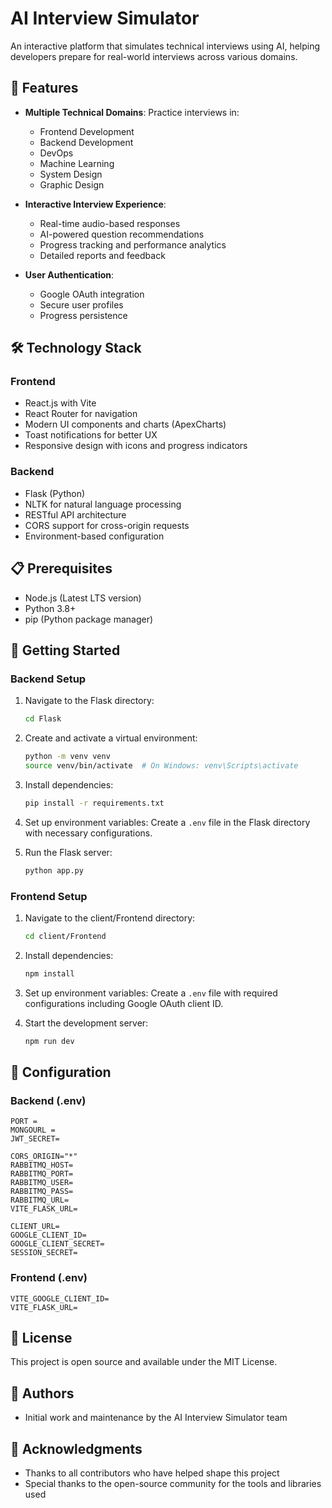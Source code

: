 # AI Interview Simulator

An interactive platform that simulates technical interviews using AI, helping developers prepare for real-world interviews across various domains.

## 🌟 Features

- **Multiple Technical Domains**: Practice interviews in:
  - Frontend Development
  - Backend Development
  - DevOps
  - Machine Learning
  - System Design
  - Graphic Design

- **Interactive Interview Experience**:
  - Real-time audio-based responses
  - AI-powered question recommendations
  - Progress tracking and performance analytics
  - Detailed reports and feedback

- **User Authentication**:
  - Google OAuth integration
  - Secure user profiles
  - Progress persistence

## 🛠️ Technology Stack

### Frontend
- React.js with Vite
- React Router for navigation
- Modern UI components and charts (ApexCharts)
- Toast notifications for better UX
- Responsive design with icons and progress indicators

### Backend
- Flask (Python)
- NLTK for natural language processing
- RESTful API architecture
- CORS support for cross-origin requests
- Environment-based configuration

## 📋 Prerequisites

- Node.js (Latest LTS version)
- Python 3.8+
- pip (Python package manager)

## 🚀 Getting Started

### Backend Setup

1. Navigate to the Flask directory:
   ```bash
   cd Flask
   ```

2. Create and activate a virtual environment:
   ```bash
   python -m venv venv
   source venv/bin/activate  # On Windows: venv\Scripts\activate
   ```

3. Install dependencies:
   ```bash
   pip install -r requirements.txt
   ```

4. Set up environment variables:
   Create a `.env` file in the Flask directory with necessary configurations.

5. Run the Flask server:
   ```bash
   python app.py
   ```

### Frontend Setup

1. Navigate to the client/Frontend directory:
   ```bash
   cd client/Frontend
   ```

2. Install dependencies:
   ```bash
   npm install
   ```

3. Set up environment variables:
   Create a `.env` file with required configurations including Google OAuth client ID.

4. Start the development server:
   ```bash
   npm run dev
   ```

## 🔧 Configuration

### Backend (.env)
```
PORT = 
MONGOURL =
JWT_SECRET=

CORS_ORIGIN="*"
RABBITMQ_HOST=
RABBITMQ_PORT=
RABBITMQ_USER=
RABBITMQ_PASS=
RABBITMQ_URL=
VITE_FLASK_URL=

CLIENT_URL=
GOOGLE_CLIENT_ID=
GOOGLE_CLIENT_SECRET=
SESSION_SECRET=
```

### Frontend (.env)
```
VITE_GOOGLE_CLIENT_ID=
VITE_FLASK_URL=
```


## 📝 License

This project is open source and available under the MIT License.

## 👥 Authors

- Initial work and maintenance by the AI Interview Simulator team

## 🙏 Acknowledgments

- Thanks to all contributors who have helped shape this project
- Special thanks to the open-source community for the tools and libraries used 